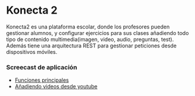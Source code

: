 Konecta 2
=========

Konecta2 es una plataforma escolar, donde los profesores
pueden gestionar alumnos, y configurar ejercicios para sus clases añadiendo todo tipo de contenido multimedia(imagen, video, audio, preguntas, test). Además tiene una arquitectura
REST para gestionar peticiones desde dispositivos móviles.

### Screecast de aplicación	

- [Funciones principales](https://github.com/franlu/k2/tree/master/screencast/k2profesor_youtube.webm)
- [Añadiendo videos desde youtube](https://github.com/franlu/k2/tree/master/screencast/prueba.webm)
